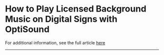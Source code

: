 # How to Play Licensed Background Music on Digital Signs with OptiSound

For additional information, see the full article [here](https://support.optisigns.com/hc/en-us/articles/40671590645651)

---
